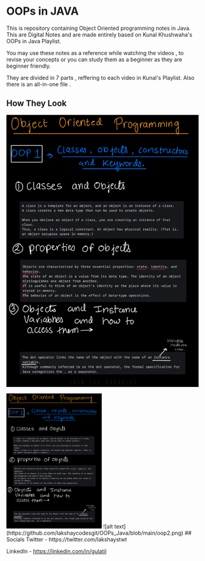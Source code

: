 
# OOPs in JAVA 

This is repository containing Object Oriented programming notes in Java. This are 
Digital Notes and are made entirely based on Kunal Khushwaha's OOPs in Java Playlist.

You may use these notes as a reference while watching the videos , to revise your 
concepts or you can study them as a beginner as they are beginner friendly.

They are divided in 7 parts , reffering to each video in Kunal's Playlist. Also there
is an all-in-one file .


## How They Look

![alt text](https://github.com/lakshaycodesgit/OOPs_Java/blob/main/oo%5Bp1.png)

<img src="https://github.com/lakshaycodesgit/OOPs_Java/blob/main/oo%5Bp1.png" alt="Your image title" width="250"/>
![alt text](https://github.com/lakshaycodesgit/OOPs_Java/blob/main/oop2.png)
## Socials
Twitter - https://twitter.com/lakshaystwt

LinkedIn - https://linkedin.com/in/gulatil
